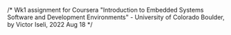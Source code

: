 /* Wk1 assignment for Coursera "Introduction to Embedded Systems Software and Development Environments" - University of Colorado Boulder, by Victor Iseli, 2022 Aug 18 */
